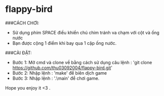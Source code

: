 # flappy-bird

###CÁCH CHƠI: 
+ Sử dụng phím SPACE điều khiển chú chim tránh va chạm với cột và ống nước
+ Bạn được cộng 1 điểm khi bay qua 1 cặp ống nước.

###CÀI ĐẶT:
+ Bước 1: Mở cmd và clone về bằng cách sử dụng câu lệnh : 'git clone https://github.com/thu03092004/flappy-bird.git'
+ Bước 2: Nhập lệnh : 'make' để biên dịch game
+ Bước 3: Nhập lệnh : '.\main' để chơi game.

Hope you enjoy it <3 .
